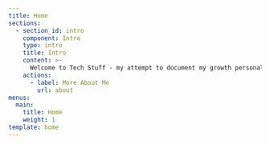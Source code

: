 ```yaml
---
title: Home
sections:
  - section_id: intro
    component: Intro
    type: intro
    title: Intro
    content: >-
      Welcome to Tech Stuff - my attempt to document my growth personally and professionally. Most of my content will skew towards full-stack JavaScript development. I will also ramble about my active side projects, tech news, and anything else I find interesting.
    actions:
      - label: More About Me
        url: about
menus:
  main:
    title: Home
    weight: 1
template: home
---
```

